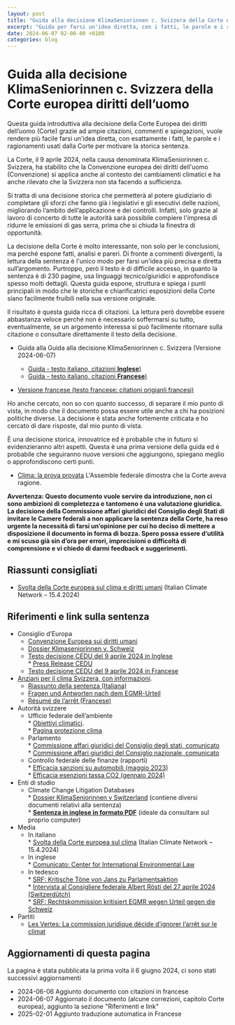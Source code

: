 ```yaml
---
layout: post
title: "Guida alla decisione KlimaSeniorinnen c. Svizzera della Corte europea diritti dell’uomo"
excerpt: "Guida per farsi un'idea diretta, con i fatti, le parole e i ragionamenti usati dalla Corte per motivare la storica sentenza. Contiene  ampie citazioni, commenti e spiegazioni, "
date: 2024-06-07 02-00-00 +0100
categories: blog
---
```


# Guida alla decisione KlimaSeniorinnen c. Svizzera della Corte europea diritti dell’uomo

Questa guida introduttiva alla decisione della Corte Europea dei diritti dell’uomo (Corte) grazie ad ampie citazioni, commenti e spiegazioni, vuole rendere più facile farsi un'idea diretta, con esattamente i fatti, le parole e i ragionamenti usati dalla Corte per motivare la storica sentenza.

La Corte, il 9 aprile 2024, nella causa denominata KlimaSeniorinnen c. Svizzera, ha stabilito che la Convenzione europea dei diritti dell'uomo (Convenzione) si applica anche al contesto dei cambiamenti climatici e ha anche rilevato che la Svizzera non sta facendo a sufficienza.

Si tratta di una decisione storica che permetterà al potere giudiziario di completare gli sforzi che fanno già i legislativi e gli esecutivi delle nazioni, migliorando l’ambito dell’applicazione e dei controlli. Infatti, solo grazie al lavoro di concerto di tutte le autorità sarà possibile compiere l'impresa di ridurre le emissioni di gas serra, prima che si chiuda la finestra di opportunità.

La decisione della Corte è molto interessante, non solo per le conclusioni, ma perché espone fatti, analisi e pareri. Di fronte a commenti divergenti, la lettura della sentenza è l'unico modo per farsi un'idea più precisa e diretta sull’argomento. Purtroppo, però il testo è di difficile accesso, in quanto la sentenza è di 230 pagine, usa linguaggi tecnico/giuridici e approfondisce spesso molti dettagli. Questa guida espone, struttura e spiega i punti principali in modo che le storiche e chiarificatrici esposizioni della Corte siano facilmente fruibili nella sua versione originale.

Il risultato è questa guida ricca di citazioni. La lettura però dovrebbe essere abbastanza veloce perché non è necessario soffermarsi su tutto, eventualmente, se un argomento interessa si può facilmente ritornare sulla citazione o consultare direttamente il testo della decisione.

* Guida alla Guida alla decisione KlimaSeniorinnen c. Svizzera (Versione 2024-06-07)
  - [Guida - testo italiano, citazioni **Inglese**)](/files/dossiers/cedu-klimaseniorinnen/guida-klimaseniorinnen-vs-svizzera.pdf)  
  - [Guida - testo italiano, citazioni **Francese**)](/files/dossiers/cedu-klimaseniorinnen/guida-klimaseniorinnen-vs-svizzera-citations-francais.pdf)  
 
* [Versione francese (testo francese: citationi origianli francesi)](/blog/2025/02/01/cedu-klimaseniorinnen-francais)  
 

Ho anche cercato, non so con quanto successo, di separare il mio punto di vista, in modo che il documento possa essere utile anche a chi ha posizioni politiche diverse. La decisione è stata anche fortemente criticata e ho cercato di dare risposte, dal mio punto di vista.

È una decisione storica, innovatrice ed è probabile che in futuro si evidenzieranno altri aspetti. Questa è una prima versione della guida ed è probabile che seguiranno nuove versioni che aggiungono, spiegano meglio o approfondiscono certi punti.

* [Clima: la prova provata](/blog/2024/06/08/clima-prova-provata)
  L'Assemble federale dimostra che la Corte aveva ragione.

**Avvertenza: Questo documento vuole servire da introduzione, non ci sono ambizioni di completezza e tantomeno è una valutazione giuridica. La decisione della Commissione affari giuridici del Consiglio degli Stati di invitare le Camere federali a non applicare la sentenza della Corte, ha reso urgente la necessità di farsi un’opinione per cui ho deciso di mettere a disposizione il documento in forma di bozza. Spero possa essere d’utilità e mi scuso già sin d’ora per errori, imprecisioni o difficoltà di comprensione e vi chiedo di darmi feedback e suggerimenti.**

## Riassunti consigliati

* [Svolta della Corte europea sul clima e diritti umani](https://www.italiaclima.org/anziane-per-il-clima/) (Italian Climate Network – 15.4.2024)

## Riferimenti e link sulla sentenza

* Consiglio d’Europa  
   * [Convenzione Europea sui diritti umani](https://www.coe.int/it/web/conventions/full-list?module=treaty-detail&treatynum=005)  
   * [Dossier Klimaseniorinnen v. Schweiz](https://hudoc.echr.coe.int/eng#{)  
   * [Testo decisione CEDU del 9 aprile 2024 in Inglese](https://hudoc.echr.coe.int/eng#{)  
         * [Press Release CEDU](https://hudoc.echr.coe.int/app/conversion/pdf/?library=ECHR&id=003-7919428-11026177&filename=Judgment%20Verein%20KlimaSeniorinnen%20Schweiz%20and%20Others%20v.%20Switzerland%20-%20Violations%20of%20the%20Convention%20for%20failing%20to%20implement%20sufficient%20measures%20to%20combat%20climate%20change.pdf)  
   * [Testo decisione CEDU del 9 aprile 2024 in Francese](https://hudoc.echr.coe.int/fre/#{)
* [Anziani per il clima Svizzera, con informazioni](https://www.klimaseniorinnen.ch/).  
   * [Riassunto della sentenza (Italiana)](https://www.klimaseniorinnen.ch/wp-content/uploads/2024/05/240426%5FZusammenfassung%5FEntscheid%5FKlimaSeniorinnen%5FBaehr%5Fitalienisch.pdf)  
   * [Fragen und Antworten nach dem EGMR-Urteil](https://ainees-climat.ch/wp-content/uploads/2024/05/2024-DE-FAQ-KS@ECHR-after-judgment.pdf)  
   * [Résumé de l’arrêt (Francese)](https://www.klimaseniorinnen.ch/wp-content/uploads/2024/05/240426%5FZusammenfassung%5FEntscheid%5FKlimaSeniorinnen%5FBaehr%5Ffranzoesisch.pdf)
* Autorità svizzere  
   * Ufficio federale dell’ambiente  
         * [Obiettivi climatici](https://www.bafu.admin.ch/bafu/it/home/temi/clima/info-specialisti/riduzione-emissioni/raggiungimento-obiettivi/obiettivo-2020.html).  
         * [Pagina protezione clima](https://www.uvek.admin.ch/uvek/it/home/ambiente/protezione-del-clima.html)  
   * Parlamento  
         * [Commissione affari giuridici del Consiglio degli stati, comunicato](https://www.parlament.ch/it/ratsbetrieb/suche-curia-vista/geschaeft?AffairId=20240053)  
         * [Commissione affari giuridici del Consiglio nazionale, comunicato](https://www.parlament.ch/press-releases/Pages/mm-rk-n-2024-05-29.aspx)  
   * Controllo federale delle finanze (rapporti)  
         * [Efficacia sanzioni su automobili (maggio 2023)](https://www.efk.admin.ch/it/verifica/efficacia-delle-sanzioni-concernenti-le-emissioni-di-co2-applicate-alle-automobili-e-agli-autofurgoni-di-nuova-immatricolazione/)  
         * [Efficacia esenzioni tassa CO2 (gennaio 2024)](https://www.efk.admin.ch/it/pubblicazioni/sicurezza-e-ambiente/trasporti-e-ambiente/esenzione-dalla-tassa-sul-co2-per-le-imprese-che-si-impegnano-a-ridurre-le-loro-emissioni-ufficio-federale-dellambiente-e-ufficio-federale-dellenergia.html)
* Enti di studio  
   * Climate Change Litigation Databases  
         * [Dossier KlimaSeniorinnen v Switzerland](https://climatecasechart.com/non-us-case/union-of-swiss-senior-women-for-climate-protection-v-swiss-federal-council-and-others/) (contiene diversi documenti relativi alla sentenza)  
         * **[Sentenza in inglese in formato PDF](https://climatecasechart.com/wp-content/uploads/non-us-case-documents/2024/20240409%5FApplication-no.-5360020%5Fjudgment.pdf)** (ideale da consultare sul proprio computer)
* Media  
   * In italiano  
         * [Svolta della Corte europea sul clima](https://www.italiaclima.org/anziane-per-il-clima/) (Italian Climate Network – 15.4.2024)  
   * In inglese  
         * [Comunicato: Center for International Environmental Law](https://www.ciel.org/news/historic-climate-ruling-on-climate-justice/)  
   * In tedesco  
         * [SRF: Kritische Töne von Jans zu Parlamentsaktion](https://www.srf.ch/news/schweiz/umstrittenes-klima-urteil-kritische-toene-von-jans-zu-parlamentsaktion-jositsch-kontert)  
         * [Intervista al Consigliere federale Albert Rösti del 27 aprile 2024 (Switzerdütch)](https://www.srf.ch/news/schweiz/klage-von-klimaseniorinnen-so-kontert-bundesrat-roesti-das-klimaurteil-aus-strassburg)  
         * [SRF: Rechtskommission kritisiert EGMR wegen Urteil gegen die Schweiz](https://www.srf.ch/news/schweiz/klimaseniorinnen-rechtskommission-kritisiert-egmr-wegen-urteil-gegen-die-schweiz)
* Partiti  
   * [Les Vertes: La commission juridique décide d’ignorer l’arrêt sur le climat](https://verts.ch/communiques/la-commission-juridique-decide-dignorer-larret-sur-le-climat)

## Aggiornamenti di questa pagina

La pagina è stata pubblicata la prima volta il 6 giugno 2024, ci sono stati successivi aggiornamenti

* 2024-06-06 Aggiunto documento con citazioni in francese
* 2024-06-07 Aggiornato il documento (alcune correzioni, capitolo Corte europea), aggiunto la sezione "Riferimenti e link"
* 2025-02-01 Aggiunto traduzione automatica in Francese


